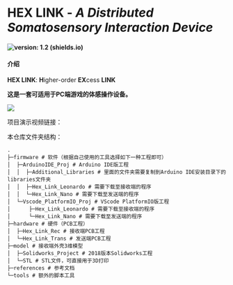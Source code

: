 # HEX LINK - *A Distributed Somatosensory Interaction Device*  

#### ![version: 1.2 (shields.io)](https://img.shields.io/badge/version-1.2-brightgreen)

#### 介绍

**HEX LINK**: **H**igher-order **EX**cess **LINK**

**这是一套可适用于PC端游戏的体感操作设备。**

![](https://jingyang1124.oss-cn-shanghai.aliyuncs.com/img/DIY_Project/HEX_LINK/Hex_Link_ASM%2B4.JPG)

项目演示视频链接：  



本仓库文件夹结构： 

```hxml
.
├─firmware # 软件（根据自己使用的工具选择如下一种工程即可）
│  ├─ArduinoIDE_Proj # Arduino IDE版工程 
│  │  ├─Additional_Libraries # 里面的文件夹需要复制到Arduino IDE安装目录下的libraries文件夹
│  │  ├─Hex_Link_Leonardo # 需要下载至接收端的程序
│  │  └─Hex_Link_Nano # 需要下载至发送端的程序
│  └─Vscode_PlatformIO_Proj # VScode PlatformIO版工程 
│      ├─Hex_Link_Leonardo # 需要下载至接收端的程序
│      └─Hex_Link_Nano # 需要下载至发送端的程序
├─hardware # 硬件（PCB工程）
│  ├─Hex_Link_Rec # 接收端PCB工程
│  └─Hex_Link_Trans # 发送端PCB工程
├─model # 接收端外壳3维模型
│  ├─Solidworks_Project # 2018版本Solidworks工程
│  └─STL # STL文件，可直接用于3D打印
├─references # 参考文档
└─tools # 额外的脚本工具
```

